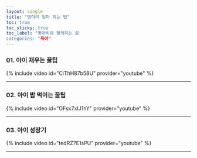 ```yaml
---
layout: single  
title: "병아리 엄마 되는 법"
toc: true
toc_sticky: true
toc_label: "병아리와 함께하는 삶
categories: "육아"
---
```


### 01. 아이 재우는 꿀팁
{% include video id="CiThH87b58U" provider="youtube" %}

---

### 02. 아이 밥 먹이는 꿀팁
{% include video id="OFsx7xIJ1nY" provider="youtube" %}

---

### 03. 아이 성장기
{% include video id="tedRZ7E1sPU" provider="youtube" %}

---
